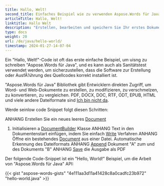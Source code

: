 ```yaml
---
title: Hallo, Welt!
second_title: Einfaches Beispiel wie zu verwenden Aspose.Words für Java
articleTitle: Hallo, Welt!
linktitle: Hallo Welt
description: "Erstellen, bearbeiten und speichern Sie Ihr erstes Dokument in jedem unterstützten Format mit Aspose.Words für Java seine Einfachheit und Kraft in Java."
type: docs
weight: 20
url: /de/java/hello-world/
timestamp: 2024-01-27-14-07-04
---
```


Ein "Hallo, Welt!"-Code ist oft das erste einfache Beispiel, um uisng zu schreiben "Aspose.Words für Java", und es kann auch als Sanitätstest verwendet werden, um sicherzustellen, dass die Software zur Erstellung oder AusfÃ1⁄4hrung des Quellcodes korrekt installiert ist.

"Aspose.Words für Java" Bibliothek gibt Entwicklern direkten Zugriff, um Word- und Web-Dokumente zu erstellen, zu modifizieren, zu verschmelzen, zu konvertieren, zu vergleichen. PDF, DOCX, DOC, RTF, ODT, EPUB, HTML und viele andere Dateiformate sind [Ich bin nicht da](/words/de/java/supported-document-formats/).

Werde seinlow code Snippet folgt diesen Schritten:

ANHANG Erstellen Sie ein neues leeres [Document](https://reference.aspose.com/words/java/com.aspose.words/document/)
1. Initialisieren a [DocumentBuilder](https://reference.aspose.com/words/java/com.aspose.words/documentbuilder/) Klasse
ANHANG Text in den Dokumentenstart einfügen, indem Sie einfach [Write](https://reference.aspose.com/words/java/com.aspose.words/documentbuilder/#write-java.lang.String) Verfahren
ANHANG Öffne ein bestehendes [Document](https://reference.aspose.com/words/java/com.aspose.words/document/#Document-java.lang.String) aus einer Datei. Automatische Erkennung des Dateiformats
ANHANG [Append](https://reference.aspose.com/words/java/com.aspose.words/document/#appendDocument-com.aspose.words.Document-int) Dokument "A" zum und des Dokuments "B"
ANHANG [Save](https://reference.aspose.com/words/java/com.aspose.words/document/#save-java.lang.String) die Ausgabe als PDF

Der folgende Code-Snippet ist ein "Hello, World!" Beispiel, um die Arbeit von "Aspose.Words für Java" API:

{{< gist "aspose-words-gists" "4e111aa3d11a41428c8a0cadfc23b972" "hello-world.java" >}}
